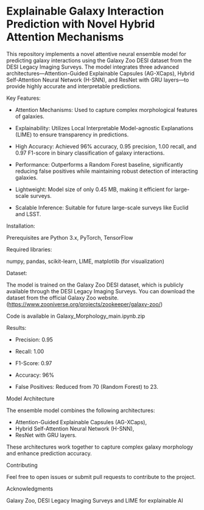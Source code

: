 # Explainable Galaxy Interaction Prediction with Novel Hybrid Attention Mechanisms

This repository implements a novel attentive neural ensemble model for predicting galaxy interactions using the Galaxy Zoo DESI dataset from the DESI Legacy Imaging Surveys. The model integrates three advanced architectures—Attention-Guided Explainable Capsules (AG-XCaps), Hybrid Self-Attention Neural Network (H-SNN), and ResNet with GRU layers—to provide highly accurate and interpretable predictions.

Key Features:

* Attention Mechanisms: Used to capture complex morphological features of galaxies.

* Explainability: Utilizes Local Interpretable Model-agnostic Explanations (LIME) to ensure transparency in predictions.

* High Accuracy: Achieved 96% accuracy, 0.95 precision, 1.00 recall, and 0.97 F1-score in binary classification of galaxy interactions.

* Performance: Outperforms a Random Forest baseline, significantly reducing false positives while maintaining robust detection of interacting galaxies.

* Lightweight: Model size of only 0.45 MB, making it efficient for large-scale surveys.

* Scalable Inference: Suitable for future large-scale surveys like Euclid and LSST.

Installation:

Prerequisites are
Python 3.x,
PyTorch,
TensorFlow 

Required libraries:

numpy,
pandas,
scikit-learn,
LIME,
matplotlib (for visualization)

Dataset:

The model is trained on the Galaxy Zoo DESI dataset, which is publicly available through the DESI Legacy Imaging Surveys. You can download the dataset from the official Galaxy Zoo website. (https://www.zooniverse.org/projects/zookeeper/galaxy-zoo/)

Code is available in Galaxy_Morphology_main.ipynb.zip

Results:

- Precision: 0.95

- Recall: 1.00

- F1-Score: 0.97

- Accuracy: 96%

- False Positives: Reduced from 70 (Random Forest) to 23.


Model Architecture

The ensemble model combines the following architectures:

* Attention-Guided Explainable Capsules (AG-XCaps),
* Hybrid Self-Attention Neural Network (H-SNN),
* ResNet with GRU layers.

These architectures work together to capture complex galaxy morphology and enhance prediction accuracy.

Contributing

Feel free to open issues or submit pull requests to contribute to the project.

Acknowledgments

Galaxy Zoo,
DESI Legacy Imaging Surveys and
LIME for explainable AI
